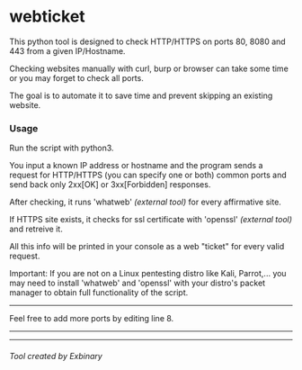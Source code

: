 # webticket

This python tool is designed to check HTTP/HTTPS on ports 80, 8080 and 443 from a given IP/Hostname.

Checking websites manually with curl, burp or browser can take some time or you may forget to check all ports.

The goal is to automate it to save time and prevent skipping an existing website.

### Usage

Run the script with python3.

You input a known IP address or hostname and the program sends a request 
for HTTP/HTTPS (you can specify one or both) common ports and send back only 2xx[OK] or 3xx[Forbidden] responses.

After checking, it runs 'whatweb' _(external tool)_ for every affirmative site. 

If HTTPS site exists, it checks for ssl certificate with 'openssl' _(external tool)_ and retreive it.

All this info will be printed in your console as a web "ticket" for every valid request.

Important: If you are not on a Linux pentesting distro like Kali, Parrot,... 
you may need to install 'whatweb' and 'openssl' with your distro's packet manager to obtain full functionality of the script.

_______________________

Feel free to add more ports by editing line 8.

_______________________

_______________________

###### Tool created by Exbinary


